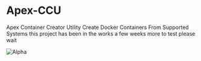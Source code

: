 # Apex-CCU
Apex Container Creator Utility Create Docker Containers From Supported Systems 
this project has been in the works a few weeks more to test please wait 

![Alpha](https://github.com/user-attachments/assets/623ab898-b7da-404a-872d-29e189401eef)

